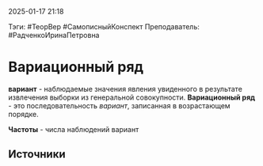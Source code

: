 2025-01-17 21:18

Тэги: #ТеорВер #СамописныйКонспект
Преподаватель: #РадченкоИринаПетровна
# Вариационный ряд

**вариант** - наблюдаемые значения явления увиденного в результате извлечения выборки из генеральной совокупности.
**Вариационный ряд** - это последовательность *вариант*, записанная в возрастающем порядке.

**Частоты** - числа наблюдений вариант

## Источники